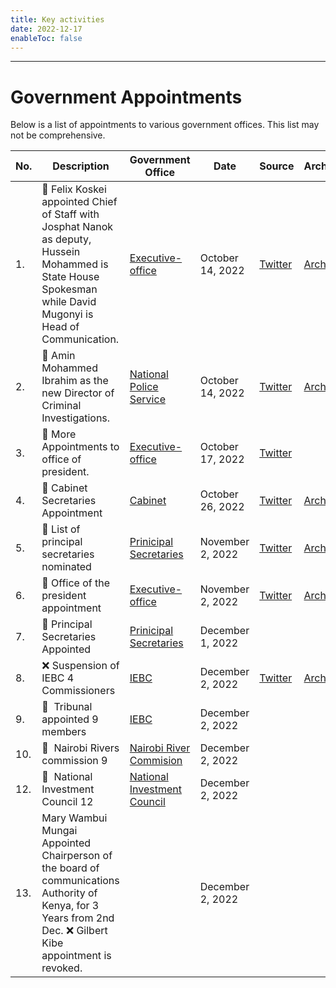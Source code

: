 ```yaml
---
title: Key activities
date: 2022-12-17
enableToc: false
---
```

---

# Government Appointments

Below is a list of appointments to various government offices. This list may not be comprehensive. 

| No. | Description | Government Office | Date | Source | Archive |
| --- | ----------- | ----------------- | ---- | ------ | ------- |
| 1. | 🤝 Felix Koskei appointed Chief of Staff with Josphat Nanok as deputy, Hussein Mohammed is State House Spokesman while David Mugonyi is Head of Communication. | [Executive-office](notes/Executive-office.md) | October 14, 2022 | [Twitter](https://twitter.com/OliverMathenge/status/1580919005111406593) | [Archive](https://web.archive.org/web/20221204102207/https://twitter.com/OliverMathenge/status/1580919005111406593) |
| 2. | 🤝 Amin Mohammed Ibrahim as the new Director of Criminal Investigations. | [National Police Service](notes/National%20Police%20Service.md) | October 14, 2022 | [Twitter](https://twitter.com/OliverMathenge/status/1581163242503536641) | [Archive](https://web.archive.org/web/2/https://twitter.com/OliverMathenge/status/1581163242503536641) |
| 3. | 🤝 More Appointments to office of president. | [Executive-office](notes/Executive-office.md) | October 17, 2022 | [Twitter](https://twitter.com/OliverMathenge/status/1582034645935591428) |
| 4. |🤝 Cabinet Secretaries Appointment | [Cabinet](notes/Cabinet.md)| October 26, 2022 | [Twitter](https://twitter.com/OliverMathenge/status/1585315815012052993) | [Archive](https://web.archive.org/web/20221204103400/https://twitter.com/OliverMathenge/status/1585315815012052993) |
| 5. | 🔖 List of principal secretaries nominated | [Prinicipal Secretaries](notes/Shortlisted-Prinicipal-Secretaries.md) | November 2, 2022 | [Twitter](https://twitter.com/OliverMathenge/status/1587748306788261889) | [Archive](https://web.archive.org/web/2/https://twitter.com/OliverMathenge/status/1587748306788261889) |
|6. | 🤝 Office of the president appointment | [Executive-office](notes/Executive-office.md)  | November 2, 2022 | [Twitter](https://twitter.com/HusseinMohamedg/status/1587824080966893570) | [Archive](https://web.archive.org/web/20221204105743/https://twitter.com/HusseinMohamedg/status/1587824080966893570) |
|7. | 🤝 Principal Secretaries Appointed | [Prinicipal Secretaries](notes/Shortlisted-Prinicipal-Secretaries.md)| December 1, 2022 | | |
|8. | ❌ Suspension of IEBC 4 Commissioners | [IEBC](notes/IEBC.md)|December 2, 2022 | [Twitter](https://twitter.com/HusseinMohamedg/status/1598602199520665604) | [Archive](https://web.archive.org/web/20221204095850/https://twitter.com/HusseinMohamedg/status/1598602199520665604) |
|9. | 🤝  Tribunal appointed 9 members | [IEBC](notes/IEBC.md) |December 2, 2022 | | |
|10. | 🤝  Nairobi Rivers commission 9 | [Nairobi River Commision](notes/Nairobi%20River%20Commision.md) |December 2, 2022 | | |
|12. | 🤝  National Investment Council 12 | [National Investment Council](notes/National%20Investment%20Council.md) |December 2, 2022 |  | |
|13. | Mary Wambui Mungai Appointed Chairperson of the board of communications Authority of Kenya, for 3 Years from 2nd Dec. ❌ Gilbert Kibe appointment is revoked. | |December 2, 2022 | | |



